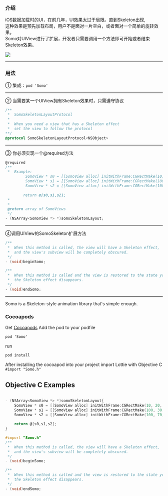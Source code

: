 ### 介绍
iOS数据加载时的UI，在前几年，UI效果太过于局限。直到Skeleton出现,<br/>
这种效果是预先加载布局，用户不是面对一片空白，或者面对一个简单的旋转效果。<br/>
Somo对UIView进行了扩展，开发者只需要调用一个方法即可开始或者结束Skeleton效果。

![](https://github.com/xorshine/Somo/blob/master/Somo.gif)

***
### 用法

① 集成：```pod 'Somo'```<br/>
***
② 当需要某一个UIView拥有Skeleton效果时，只需遵守<SomoSkeletonLayoutProtocol>协议

```objective-c
/**
 *	SomoSkeletonLayoutProtocol
 *
 *	When you need a view that has a Skeleton effect
 *  set the view to follow the protocol
**/
@protocol SomoSkeletonLayoutProtocol<NSObject>
```
***
③ <SomoSkeletonLayoutProtocol>你必须实现一个@required方法
```objective-c
@required
/**
 *  Example:
		 SomoView * s0 = [[SomoView alloc] initWithFrame:CGRectMake(10, 20, 70, 70)];
		 SomoView * s1 = [[SomoView alloc] initWithFrame:CGRectMake(100, 30, 200, 15)];
		 SomoView * s2 = [[SomoView alloc] initWithFrame:CGRectMake(100, 70, 100, 15)];
 
		return @[s0,s1,s2];
 *
 *
 @return array of SomoViews
 */
- (NSArray<SomoView *> *)somoSkeletonLayout;
```
***
④调用UIView的SomoSkeleton扩展方法
```objective-c
/**
 *	When this method is called, the view will have a Skeleton effect,
 *	and the view's subview will be completely obscured.
 */
- (void)beginSomo;

/**
 *	When this method is called and the view is restored to the state you set,
 *	the Skeleton effect disappears.
 */
- (void)endSomo; 
```

*** 
Somo is a Skeleton-style animation library that's simple enough.

### Cocoapods

Get [Cocoapods](https://cocoapods.org/)
Add the pod to your podfile
```
pod 'Somo'
```
run
```
pod install
```
After installing the cocoapod into your project import Lottie with
Objective C
`#import "Somo.h"` 

## Objective C Examples

```objective-c

- (NSArray<SomoView *> *)somoSkeletonLayout{
	SomoView * s0 = [[SomoView alloc] initWithFrame:CGRectMake(10, 20, 70, 70)];
	SomoView * s1 = [[SomoView alloc] initWithFrame:CGRectMake(100, 30, 200, 15)];
	SomoView * s2 = [[SomoView alloc] initWithFrame:CGRectMake(100, 70, 100, 15)];
	
	return @[s0,s1,s2];
}

#import "Somo.h"
/**
 *	When this method is called, the view will have a Skeleton effect,
 *	and the view's subview will be completely obscured.
 */
- (void)beginSomo;

/**
 *	When this method is called and the view is restored to the state you set,
 *	the Skeleton effect disappears.
 */
- (void)endSomo;
```


